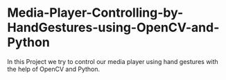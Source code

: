 # Media-Player-Controlling-by-HandGestures-using-OpenCV-and-Python
In this Project we try to control our media player using hand gestures with the help of OpenCV and Python. 
